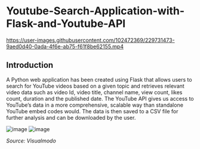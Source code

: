 # Youtube-Search-Application-with-Flask-and-Youtube-API



https://user-images.githubusercontent.com/102472369/229731473-9aed0d40-0ada-4f6e-ab75-f61f8be62155.mp4


## Introduction
A Python web application has been created using Flask that allows users to search for YouTube videos based on a given topic and retrieves relevant video data such as video Id, video title, channel name, view count, likes count, duration and the published date. The YouTube API gives us access to YouTube’s data in a more comprehensive, scalable way than standalone YouTube embed codes would. The data is then saved to a CSV file for further analysis and can be downloaded by the user. 

![image](https://user-images.githubusercontent.com/102472369/229737807-7d0563c1-051c-4c85-ab8a-4cb074b85cfb.png)
![image](https://user-images.githubusercontent.com/102472369/229738188-e8b1cee9-a7d7-4645-9b6a-d13acfe1e37e.png)
                              
*Source: Visualmodo*
